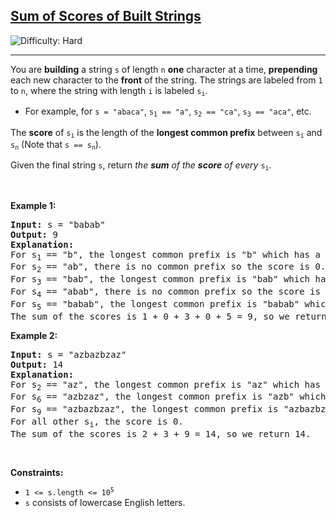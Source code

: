 <h2><a href="https://leetcode.com/problems/sum-of-scores-of-built-strings">Sum of Scores of Built Strings</a></h2> <img src='https://img.shields.io/badge/Difficulty-Hard-red' alt='Difficulty: Hard' /><hr><p>You are <strong>building</strong> a string <code>s</code> of length <code>n</code> <strong>one</strong> character at a time, <strong>prepending</strong> each new character to the <strong>front</strong> of the string. The strings are labeled from <code>1</code> to <code>n</code>, where the string with length <code>i</code> is labeled <code>s<sub>i</sub></code>.</p>

<ul>
	<li>For example, for <code>s = &quot;abaca&quot;</code>, <code>s<sub>1</sub> == &quot;a&quot;</code>, <code>s<sub>2</sub> == &quot;ca&quot;</code>, <code>s<sub>3</sub> == &quot;aca&quot;</code>, etc.</li>
</ul>

<p>The <strong>score</strong> of <code>s<sub>i</sub></code> is the length of the <strong>longest common prefix</strong> between <code>s<sub>i</sub></code> and <code>s<sub>n</sub></code> (Note that <code>s == s<sub>n</sub></code>).</p>

<p>Given the final string <code>s</code>, return<em> the <strong>sum</strong> of the <strong>score</strong> of every </em><code>s<sub>i</sub></code>.</p>

<p>&nbsp;</p>
<p><strong class="example">Example 1:</strong></p>

<pre>
<strong>Input:</strong> s = &quot;babab&quot;
<strong>Output:</strong> 9
<strong>Explanation:</strong>
For s<sub>1</sub> == &quot;b&quot;, the longest common prefix is &quot;b&quot; which has a score of 1.
For s<sub>2</sub> == &quot;ab&quot;, there is no common prefix so the score is 0.
For s<sub>3</sub> == &quot;bab&quot;, the longest common prefix is &quot;bab&quot; which has a score of 3.
For s<sub>4</sub> == &quot;abab&quot;, there is no common prefix so the score is 0.
For s<sub>5</sub> == &quot;babab&quot;, the longest common prefix is &quot;babab&quot; which has a score of 5.
The sum of the scores is 1 + 0 + 3 + 0 + 5 = 9, so we return 9.</pre>

<p><strong class="example">Example 2:</strong></p>

<pre>
<strong>Input:</strong> s = &quot;azbazbzaz&quot;
<strong>Output:</strong> 14
<strong>Explanation:</strong> 
For s<sub>2</sub> == &quot;az&quot;, the longest common prefix is &quot;az&quot; which has a score of 2.
For s<sub>6</sub> == &quot;azbzaz&quot;, the longest common prefix is &quot;azb&quot; which has a score of 3.
For s<sub>9</sub> == &quot;azbazbzaz&quot;, the longest common prefix is &quot;azbazbzaz&quot; which has a score of 9.
For all other s<sub>i</sub>, the score is 0.
The sum of the scores is 2 + 3 + 9 = 14, so we return 14.
</pre>

<p>&nbsp;</p>
<p><strong>Constraints:</strong></p>

<ul>
	<li><code>1 &lt;= s.length &lt;= 10<sup>5</sup></code></li>
	<li><code>s</code> consists of lowercase English letters.</li>
</ul>
